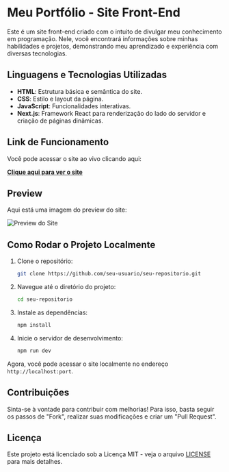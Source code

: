 # Meu Portfólio - Site Front-End

Este é um site front-end criado com o intuito de divulgar meu conhecimento em programação. Nele, você encontrará informações sobre minhas habilidades e projetos, demonstrando meu aprendizado e experiência com diversas tecnologias.

## Linguagens e Tecnologias Utilizadas

- **HTML**: Estrutura básica e semântica do site.
- **CSS**: Estilo e layout da página.
- **JavaScript**: Funcionalidades interativas.
- **Next.js**: Framework React para renderização do lado do servidor e criação de páginas dinâmicas.

## Link de Funcionamento

Você pode acessar o site ao vivo clicando aqui:

[**Clique aqui para ver o site**](https://lucasportifolioweb.netlify.app)

## Preview

Aqui está uma imagem do preview do site:

![Preview do Site](https://github.com/user-attachments/assets/75b20df6-8cbb-4590-bf53-663da24e857d)


## Como Rodar o Projeto Localmente

1. Clone o repositório:
    ```bash
    git clone https://github.com/seu-usuario/seu-repositorio.git
    ```

2. Navegue até o diretório do projeto:
    ```bash
    cd seu-repositorio
    ```

3. Instale as dependências:
    ```bash
    npm install
    ```

4. Inicie o servidor de desenvolvimento:
    ```bash
    npm run dev
    ```

Agora, você pode acessar o site localmente no endereço `http://localhost:port`.

## Contribuições

Sinta-se à vontade para contribuir com melhorias! Para isso, basta seguir os passos de "Fork", realizar suas modificações e criar um "Pull Request".

## Licença

Este projeto está licenciado sob a Licença MIT - veja o arquivo [LICENSE](LICENSE) para mais detalhes.
